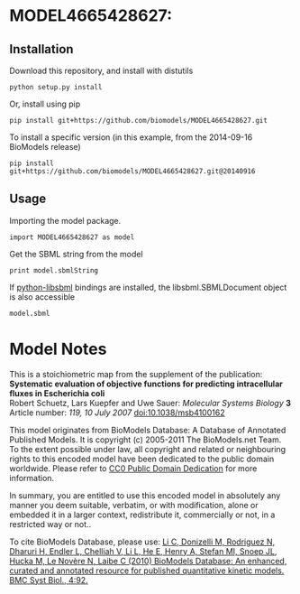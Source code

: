 # MODEL4665428627: 

## Installation

Download this repository, and install with distutils

`python setup.py install`

Or, install using pip

`pip install git+https://github.com/biomodels/MODEL4665428627.git`

To install a specific version (in this example, from the 2014-09-16 BioModels release)

`pip install git+https://github.com/biomodels/MODEL4665428627.git@20140916`

## Usage

Importing the model package.

`import MODEL4665428627 as model`

Get the SBML string from the model

`print model.sbmlString`

If [python-libsbml](https://pypi.python.org/pypi/python-libsbml) bindings are
installed, the libsbml.SBMLDocument object is also accessible

`model.sbml`


# Model Notes


This is a stoichiometric map from the supplement of the publication:  
**Systematic evaluation of objective functions for predicting intracellular fluxes in Escherichia coli**   
Robert Schuetz, Lars Kuepfer and Uwe Sauer: _Molecular Systems Biology_ **3**
Article number: _119, 10 July 2007_
[doi:10.1038/msb4100162](http://dx.doi.org/10.1038/msb4100162)  

This model originates from BioModels Database: A Database of Annotated
Published Models. It is copyright (c) 2005-2011 The BioModels.net Team.  
To the extent possible under law, all copyright and related or neighbouring
rights to this encoded model have been dedicated to the public domain
worldwide. Please refer to [CC0 Public Domain
Dedication](http://creativecommons.org/publicdomain/zero/1.0/) for more
information.

In summary, you are entitled to use this encoded model in absolutely any
manner you deem suitable, verbatim, or with modification, alone or embedded it
in a larger context, redistribute it, commercially or not, in a restricted way
or not..  
  
To cite BioModels Database, please use: [Li C, Donizelli M, Rodriguez N,
Dharuri H, Endler L, Chelliah V, Li L, He E, Henry A, Stefan MI, Snoep JL,
Hucka M, Le Novère N, Laibe C (2010) BioModels Database: An enhanced, curated
and annotated resource for published quantitative kinetic models. BMC Syst
Biol., 4:92.](http://www.ncbi.nlm.nih.gov/pubmed/20587024)


